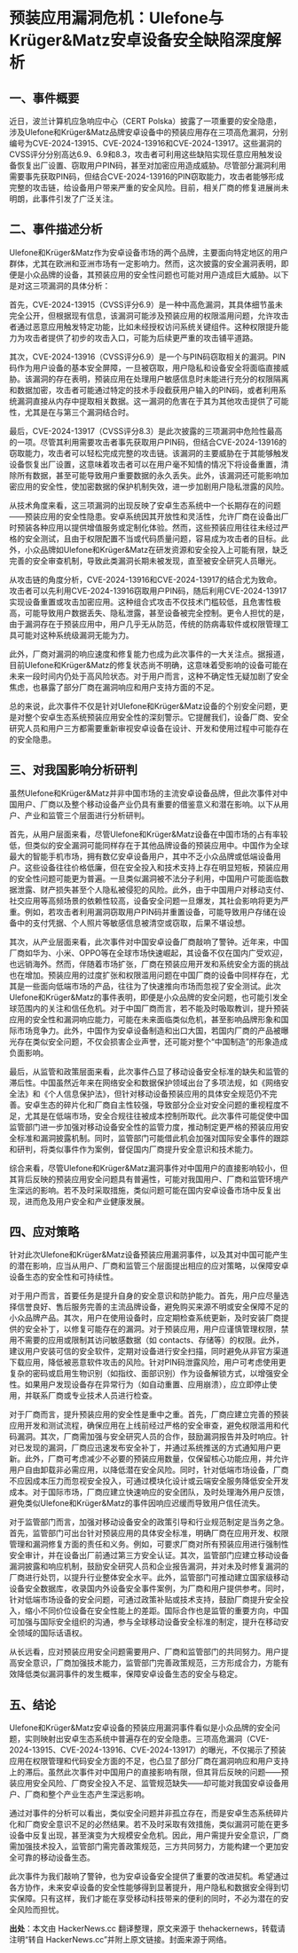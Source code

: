 # 预装应用漏洞危机：Ulefone与Krüger&Matz安卓设备安全缺陷深度解析

## 一、事件概要

  近日，波兰计算机应急响应中心（CERT Polska）披露了一项重要的安全隐患，涉及Ulefone和Krüger&Matz品牌安卓设备中的预装应用存在三项高危漏洞，分别编号为CVE-2024-13915、CVE-2024-13916和CVE-2024-13917。这些漏洞的CVSS评分分别高达6.9、6.9和8.3，攻击者可利用这些缺陷实现任意应用触发设备恢复出厂设置、窃取用户PIN码，甚至对加密应用造成威胁。尽管部分漏洞利用需要事先获取PIN码，但结合CVE-2024-13916的PIN窃取能力，攻击者能够形成完整的攻击链，给设备用户带来严重的安全风险。目前，相关厂商的修复进展尚未明朗，此事件引发了广泛关注。

## 二、事件描述分析

  Ulefone和Krüger&Matz作为安卓设备市场的两个品牌，主要面向特定地区的用户群体，尤其在欧洲和亚洲市场有一定影响力。然而，这次披露的安全漏洞表明，即便是小众品牌的设备，其预装应用的安全性问题也可能对用户造成巨大威胁。以下是对这三项漏洞的具体分析：

  首先，CVE-2024-13915（CVSS评分6.9）是一种中高危漏洞，其具体细节虽未完全公开，但根据现有信息，该漏洞可能涉及预装应用的权限滥用问题，允许攻击者通过恶意应用触发特定功能，比如未经授权访问系统关键组件。这种权限提升能力为攻击者提供了初步的攻击入口，可能为后续更严重的攻击铺平道路。

  其次，CVE-2024-13916（CVSS评分6.9）是一个与PIN码窃取相关的漏洞。PIN码作为用户设备的基本安全屏障，一旦被窃取，用户隐私和设备安全将面临直接威胁。该漏洞的存在表明，预装应用在处理用户敏感信息时未能进行充分的权限隔离和数据加密，攻击者可能通过特定的技术手段截获用户输入的PIN码，或者利用系统漏洞直接从内存中提取相关数据。这一漏洞的危害在于其为其他攻击提供了可能性，尤其是在与第三个漏洞结合时。

  最后，CVE-2024-13917（CVSS评分8.3）是此次披露的三项漏洞中危险性最高的一项。尽管其利用需要攻击者事先获取用户PIN码，但结合CVE-2024-13916的窃取能力，攻击者可以轻松完成完整的攻击链。该漏洞的主要威胁在于其能够触发设备恢复出厂设置，这意味着攻击者可以在用户毫不知情的情况下将设备重置，清除所有数据，甚至可能导致用户重要数据的永久丢失。此外，该漏洞还可能影响加密应用的安全性，使加密数据的保护机制失效，进一步加剧用户隐私泄露的风险。

  从技术角度来看，这三项漏洞的出现反映了安卓生态系统中一个长期存在的问题——预装应用的安全性隐患。安卓系统因其开放性和灵活性，允许厂商在设备出厂时预装各种应用以提供增值服务或定制化体验。然而，这些预装应用往往未经过严格的安全测试，且由于权限配置不当或代码质量问题，容易成为攻击者的目标。此外，小众品牌如Ulefone和Krüger&Matz在研发资源和安全投入上可能有限，缺乏完善的安全审查机制，导致此类漏洞长期未被发现，直至被安全研究人员曝光。

  从攻击链的角度分析，CVE-2024-13916和CVE-2024-13917的结合尤为致命。攻击者可以先利用CVE-2024-13916窃取用户PIN码，随后利用CVE-2024-13917实现设备重置或攻击加密应用。这种组合式攻击不仅技术门槛较低，且危害性极高，可能导致用户数据丢失、隐私泄露，甚至设备被完全控制。更令人担忧的是，由于漏洞存在于预装应用中，用户几乎无从防范，传统的防病毒软件或权限管理工具可能对这种系统级漏洞无能为力。

  此外，厂商对漏洞的响应速度和修复能力也成为此次事件的一大关注点。据报道，目前Ulefone和Krüger&Matz的修复状态尚不明确，这意味着受影响的设备可能在未来一段时间内仍处于高风险状态。对于用户而言，这种不确定性无疑加剧了安全焦虑，也暴露了部分厂商在漏洞响应和用户支持方面的不足。

  总的来说，此次事件不仅是针对Ulefone和Krüger&Matz设备的个别安全问题，更是对整个安卓生态系统预装应用安全性的深刻警示。它提醒我们，设备厂商、安全研究人员和用户三方都需要重新审视安卓设备在设计、开发和使用过程中可能存在的安全隐患。

## 三、对我国影响分析研判

  虽然Ulefone和Krüger&Matz并非中国市场的主流安卓设备品牌，但此次事件对中国用户、厂商以及整个移动设备产业仍具有重要的借鉴意义和潜在影响。以下从用户、产业和监管三个层面进行分析研判。

  首先，从用户层面来看，尽管Ulefone和Krüger&Matz设备在中国市场的占有率较低，但类似的安全漏洞可能同样存在于其他品牌设备的预装应用中。中国作为全球最大的智能手机市场，拥有数亿安卓设备用户，其中不乏小众品牌或低端设备用户。这些设备往往价格低廉，但在安全投入和技术支持上存在明显短板，预装应用的安全性问题可能更为普遍。一旦类似漏洞被不法分子利用，中国用户可能面临数据泄露、财产损失甚至个人隐私被侵犯的风险。此外，由于中国用户对移动支付、社交应用等高频场景的依赖性较高，设备安全问题一旦爆发，其社会影响将更为严重。例如，若攻击者利用漏洞窃取用户PIN码并重置设备，可能导致用户存储在设备中的支付凭据、个人照片等敏感信息被清空或窃取，后果不堪设想。

  其次，从产业层面来看，此次事件对中国安卓设备厂商敲响了警钟。近年来，中国厂商如华为、小米、OPPO等在全球市场快速崛起，其设备不仅在国内广受欢迎，也远销海外。然而，伴随着市场扩张，厂商在预装应用开发和系统安全方面的挑战也在增加。预装应用的过度扩张和权限滥用问题在中国厂商的设备中同样存在，尤其是一些面向低端市场的产品，往往为了快速推向市场而忽视了安全测试。此次Ulefone和Krüger&Matz的事件表明，即便是小众品牌的安全问题，也可能引发全球范围内的关注和信任危机。对于中国厂商而言，若不能及时吸取教训，提升预装应用的安全性和漏洞响应能力，可能在未来面临类似危机，甚至影响品牌形象和国际市场竞争力。此外，中国作为安卓设备制造和出口大国，若国内厂商的产品被曝光存在类似安全问题，不仅会损害企业声誉，还可能对整个“中国制造”的形象造成负面影响。

  最后，从监管和政策层面来看，此次事件凸显了移动设备安全标准的缺失和监管的滞后性。中国虽然近年来在网络安全和数据保护领域出台了多项法规，如《网络安全法》和《个人信息保护法》，但针对移动设备预装应用的具体安全规范仍不完善。安卓生态的碎片化和厂商自主性较强，导致部分企业对安全问题的重视程度不足，尤其是在低端市场，安全合规往往被成本控制所取代。此次事件可能促使中国监管部门进一步加强对移动设备安全性的监管力度，推动制定更严格的预装应用安全标准和漏洞披露机制。同时，监管部门可能借此机会加强对国际安全事件的跟踪和研判，将类似事件作为案例，督促国内厂商提升安全意识和技术能力。

  综合来看，尽管Ulefone和Krüger&Matz漏洞事件对中国用户的直接影响较小，但其背后反映的预装应用安全问题具有普遍性，可能对我国用户、厂商和监管环境产生深远的影响。若不及时采取措施，类似问题可能在国内安卓设备市场中反复出现，进而危及用户安全和产业健康发展。

## 四、应对策略

  针对此次Ulefone和Krüger&Matz设备预装应用漏洞事件，以及其对中国可能产生的潜在影响，应当从用户、厂商和监管三个层面提出相应的应对策略，以保障安卓设备生态的安全性和可持续性。

  对于用户而言，首要任务是提升自身的安全意识和防护能力。首先，用户应尽量选择信誉良好、售后服务完善的主流品牌设备，避免购买来源不明或安全保障不足的小众品牌产品。其次，用户在使用设备时，应定期检查系统更新，及时安装厂商提供的安全补丁，以修复可能存在的漏洞。对于预装应用，用户应谨慎管理权限，禁用不需要的应用或限制其访问敏感数据（如 contacts、存储等）的权限。此外，建议用户安装可信的安全软件，定期对设备进行安全扫描，同时避免从非官方渠道下载应用，降低被恶意软件攻击的风险。针对PIN码泄露风险，用户可考虑使用更复杂的密码或启用生物识别（如指纹、面部识别）作为设备解锁方式，以增强安全性。如果用户发现设备存在异常行为（如自动重置、应用崩溃），应立即停止使用，并联系厂商或专业技术人员进行检查。

  对于厂商而言，提升预装应用的安全性是重中之重。首先，厂商应建立完善的预装应用开发和测试流程，确保应用在上线前经过严格的安全审查，避免权限滥用和代码漏洞。其次，厂商需加强与安全研究人员的合作，鼓励漏洞报告并及时响应。针对已发现的漏洞，厂商应迅速发布安全补丁，并通过系统推送的方式通知用户更新。此外，厂商可考虑减少不必要的预装应用数量，仅保留核心功能应用，并允许用户自由卸载非必需应用，以降低潜在安全风险。同时，针对低端市场设备，厂商不应因成本压力而忽视安全投入，可通过模块化设计或云端安全服务降低安全开发成本。对于国际市场，厂商应建立快速响应的安全团队，及时处理海外用户反馈，避免类似Ulefone和Krüger&Matz的事件因响应迟缓而导致用户信任流失。

  对于监管部门而言，加强对移动设备安全的政策引导和行业规范制定是当务之急。首先，监管部门可出台针对预装应用的具体安全标准，明确厂商在应用开发、权限管理和漏洞修复方面的责任和义务。例如，可要求厂商对所有预装应用进行强制性安全审计，并在设备出厂前通过第三方安全认证。其次，监管部门应建立移动设备漏洞披露和响应机制，鼓励安全研究人员和企业报告漏洞，并对未及时修复漏洞的厂商进行处罚，以提升行业整体安全水平。此外，监管部门可推动建立国家级移动设备安全数据库，收录国内外设备安全事件案例，为厂商和用户提供参考。同时，针对低端市场设备的安全问题，可通过政策补贴或技术支持，鼓励厂商提升安全投入，缩小不同价位设备在安全性能上的差距。国际合作也是监管的重要方向，中国可加强与国际安全组织的沟通，参与全球移动设备安全标准的制定，提升在移动安全领域的国际话语权。

  从长远看，应对预装应用安全问题需要用户、厂商和监管部门的共同努力。用户提高安全意识，厂商加强技术能力，监管部门完善政策规范，三方形成合力，方能有效降低类似漏洞事件的发生概率，保障安卓设备生态的安全与稳定。

## 五、结论

  Ulefone和Krüger&Matz安卓设备的预装应用漏洞事件看似是小众品牌的安全问题，实则映射出安卓生态系统中普遍存在的安全隐患。三项高危漏洞（CVE-2024-13915、CVE-2024-13916、CVE-2024-13917）的曝光，不仅揭示了预装应用在权限管理和代码安全方面的不足，也凸显了部分厂商在漏洞响应和用户支持上的滞后。虽然此次事件对中国用户的直接影响有限，但其背后反映的问题——预装应用安全风险、厂商安全投入不足、监管规范缺失——却可能对我国安卓设备用户、厂商和整个产业生态产生深远影响。

  通过对事件的分析可以看出，类似安全问题并非孤立存在，而是安卓生态系统碎片化和厂商安全意识不足的必然结果。若不及时采取有效措施，类似漏洞可能在更多设备中反复出现，甚至演变为大规模安全危机。因此，用户需提升安全意识，厂商需加强技术投入，监管部门需完善政策规范，三方共同努力，方能构建一个更加安全可靠的移动设备生态。

  此次事件为我们敲响了警钟，也为安卓设备安全提供了重要的改进契机。希望通过各方协作，未来安卓设备的安全性能够得到显著提升，用户隐私和数据安全得到切实保障。只有这样，我们才能在享受移动科技带来的便利的同时，不必为潜在的安全风险而担忧。

**出处**：本文由 HackerNews.cc 翻译整理，原文来源于 thehackernews，转载请注明“转自 HackerNews.cc”并附上原文链接。封面来源于网络。